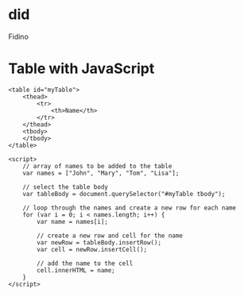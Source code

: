 # did
Fidino
<!DOCTYPE html>
<html>
<head>
	<title>Table with JavaScript</title>
</head>
<body>
	<h1>Table with JavaScript</h1>

	<table id="myTable">
		<thead>
			<tr>
				<th>Name</th>
			</tr>
		</thead>
		<tbody>
		</tbody>
	</table>

	<script>
		// array of names to be added to the table
		var names = ["John", "Mary", "Tom", "Lisa"];

		// select the table body
		var tableBody = document.querySelector("#myTable tbody");

		// loop through the names and create a new row for each name
		for (var i = 0; i < names.length; i++) {
			var name = names[i];

			// create a new row and cell for the name
			var newRow = tableBody.insertRow();
			var cell = newRow.insertCell();

			// add the name to the cell
			cell.innerHTML = name;
		}
	</script>
</body>
</html>
